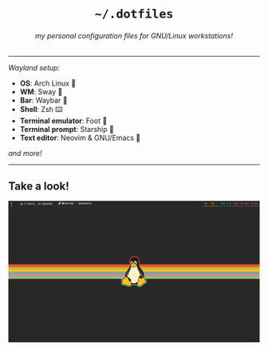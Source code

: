<h1 align="center"><code>~/.dotfiles</code></h1>
<h6 align="center"><i>my personal configuration files for GNU/Linux workstations!</i></h6>

<hr>

*Wayland setup:*
- **OS**: Arch Linux 🐧
- **WM**: Sway 🌱
- **Bar**: Waybar 🎉
- **Shell**: Zsh ⌨️
- **Terminal emulator**: Foot 👣
- **Terminal prompt**: Starship 💫
- **Text editor**: Neovim & GNU/Emacs 📝

*and more!*

<hr>

## Take a look!

<img src="images/desktop.png">
